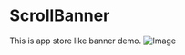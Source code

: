 # ScrollBanner
This is app store like banner demo.
![Image](https://raw.github.com/Darktt/ScrollBanner/master/Images/ScreenShot1.png)